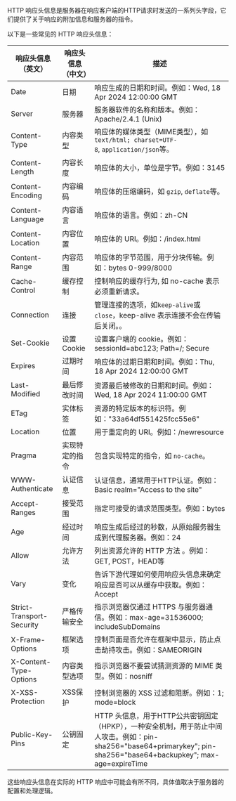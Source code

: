 HTTP 响应头信息是服务器在响应客户端的HTTP请求时发送的一系列头字段，它们提供了关于响应的附加信息和服务器的指令。

以下是一些常见的 HTTP 响应头信息：

|响应头信息（英文）|响应头信息（中文）|描述|
|---|---|---|
|Date|日期|响应生成的日期和时间。例如：Wed, 18 Apr 2024 12:00:00 GMT|
|Server|服务器|服务器软件的名称和版本。例如：Apache/2.4.1 (Unix)|
|Content-Type|内容类型|响应体的媒体类型（MIME类型），如`text/html; charset=UTF-8`, `application/json`等。|
|Content-Length|内容长度|响应体的大小，单位是字节。例如：3145|
|Content-Encoding|内容编码|响应体的压缩编码，如 `gzip`, `deflate`等。|
|Content-Language|内容语言|响应体的语言。例如：zh-CN|
|Content-Location|内容位置|响应体的 URI。例如：/index.html|
|Content-Range|内容范围|响应体的字节范围，用于分块传输。例如：bytes 0-999/8000|
|Cache-Control|缓存控制|控制响应的缓存行为, 如 no-cache 表示必须重新请求。|
|Connection|连接|管理连接的选项，如`keep-alive`或`close`，keep-alive 表示连接不会在传输后关闭。。|
|Set-Cookie|设置 Cookie|设置客户端的 cookie。例如：sessionId=abc123; Path=/; Secure|
|Expires|过期时间|响应体的过期日期和时间。例如：Thu, 18 Apr 2024 12:00:00 GMT|
|Last-Modified|最后修改时间|资源最后被修改的日期和时间。例如：Wed, 18 Apr 2024 11:00:00 GMT|
|ETag|实体标签|资源的特定版本的标识符。例如："33a64df551425fcc55e6"|
|Location|位置|用于重定向的 URI。例如：/newresource|
|Pragma|实现特定的指令|包含实现特定的指令，如 `no-cache`。|
|WWW-Authenticate|认证信息|认证信息，通常用于HTTP认证。例如：Basic realm="Access to the site"|
|Accept-Ranges|接受范围|指定可接受的请求范围类型。例如：bytes|
|Age|经过时间|响应生成后经过的秒数，从原始服务器生成到代理服务器。例如：24|
|Allow|允许方法|列出资源允许的 HTTP 方法 。例如：GET, POST，HEAD等|
|Vary|变化|告诉下游代理如何使用响应头信息来确定响应是否可以从缓存中获取。例如：Accept|
|Strict-Transport-Security|严格传输安全|指示浏览器仅通过 HTTPS 与服务器通信。例如：max-age=31536000; includeSubDomains|
|X-Frame-Options|框架选项|控制页面是否允许在框架中显示，防止点击劫持攻击。例如：SAMEORIGIN|
|X-Content-Type-Options|内容类型选项|指示浏览器不要尝试猜测资源的 MIME 类型。例如：nosniff|
|X-XSS-Protection|XSS保护|控制浏览器的 XSS 过滤和阻断。例如：1; mode=block|
|Public-Key-Pins|公钥固定|HTTP 头信息，用于HTTP公共密钥固定（HPKP），一种安全机制，用于防止中间人攻击。例如：pin-sha256="base64+primarykey"; pin-sha256="base64+backupkey"; max-age=expireTime|

这些响应头信息在实际的 HTTP 响应中可能会有所不同，具体值取决于服务器的配置和处理逻辑。
